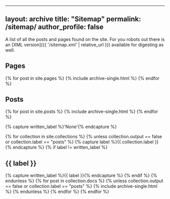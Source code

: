 [//]: # (---)

[//]: # (title: "Tag")

[//]: # (layout: tags)

[//]: # (permalink: /tags/)

[//]: # (author_profile: true)

[//]: # (sidebar_main: true)

[//]: # (---)

---
layout: archive
title: "Sitemap"
permalink: /sitemap/
author_profile: false
---

A list of all the posts and pages found on the site. For you robots out there is an [XML version]({{ '/sitemap.xml' | relative_url }}) available for digesting as well.

<h2>Pages</h2>
{% for post in site.pages %}
{% include archive-single.html %}
{% endfor %}

<h2>Posts</h2>
{% for post in site.posts %}
{% include archive-single.html %}
{% endfor %}

{% capture written_label %}'None'{% endcapture %}

{% for collection in site.collections %}
{% unless collection.output == false or collection.label == "posts" %}
{% capture label %}{{ collection.label }}{% endcapture %}
{% if label != written_label %}
<h2>{{ label }}</h2>
{% capture written_label %}{{ label }}{% endcapture %}
{% endif %}
{% endunless %}
{% for post in collection.docs %}
{% unless collection.output == false or collection.label == "posts" %}
{% include archive-single.html %}
{% endunless %}
{% endfor %}
{% endfor %}